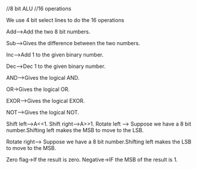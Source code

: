 //8 bit ALU 
//16 operations

We use 4 bit select lines to do the 16 operations

Add-->Add the two 8 bit numbers.

Sub-->Gives the difference between the two numbers.

Inc-->Add 1 to the given binary number.

Dec-->Dec 1 to the given binary number.

AND-->Gives the logical AND.

OR->Gives the logical OR.

EXOR-->Gives the logical EXOR.

NOT-->Gives the logical NOT.


Shift left-->A<<1.
Shift right-->A>>1.
Rotate left -->
Suppose we have a 8 bit number.Shifting left makes the MSB to move to the LSB.

Rotate right-->
Suppose we have a 8 bit number.Shifting left makes the LSB to move to the MSB.

Zero flag->If the result is zero.
Negative->IF the MSB of the result is 1.

